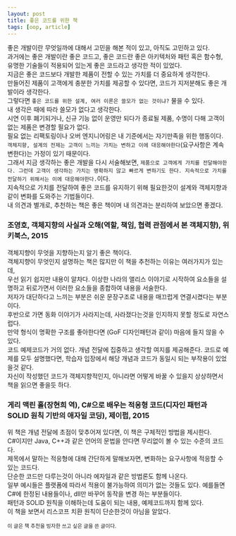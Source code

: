 ```yaml
---
layout: post
title: 좋은 코드를 위한 책
tags: [oop, article]
---
```

좋은 개발이란 무엇일까에 대해서 고민을 해본 적이 있고, 아직도 고민하고 있다.  
과거에는 좋은 개발이란 좋은 코드고, 좋은 코드란 좋은 아키텍처와 패턴 혹은 함수형, 유명한 기술들이 적용되어 있는게 좋은 코드라고 생각한 적이 있었다.  
지금은 좋은 코드보다 개발한 제품이 전할 수 있는 가치를 더 중요하게 생각한다.  
만들어진 제품이 고객에게 충분한 가치를 제공할 수 있다면, 코드가 지저분해도 좋은 개발이라 생각한다.  
그렇다면 `좋은 코드를 위한 설계, 여러 이론은 쓸모가 없는 것이냐?` 물을 수 있다.  
내 생각은 때에 따라 쓸모가 없다고 생각한다.  
시연 이후 폐기되거나, 신규 기능 없이 운영만 되다가 종료될 제품, 수명이 다해 고객이 없는 제품은 변경할 필요가 없다.  
필요 없는 리팩토링이나 오버 엔지니어링은 내 기준에서는 자기만족을 위한 행동이다.  
`객체지향, 설계의 전제는 고객이 느끼는 가치는 변하고 이에 대응해야한다`(요구사항은 계속 변한다)는 가정이 있기 때문이다.  
그래서 지금 생각하는 좋은 개발을 다시 서술해보면, `제품으로 고객에게 가치를 전달해야한다. 그런데 고객이 생각하는 가치는 명확하지 않고 빠르게 변하기도 한다. 지속적으로 가치를 전달하기 위해서는 이에 대응해야한다.`이다.  
지속적으로 가치를 전달하여 좋은 코드를 유지하기 위해 필요한것이 설계와 객체지향과 같이 변화를 도와주는 기법들이다.  
내 의견과 별개로, 추천하는 책은 좋은 책이며 내 의견과는 분리하여 보았으면 좋겠다.
  
### 조영호, 객체지향의 사실과 오해(역할, 책임, 협력 관점에서 본 객체지향), 위키북스, 2015
객체지향이 무엇을 지향하는지 알기 좋은 책이다.  
객체지향이 무엇인지 설명하는 책은 많지만 이 책을 추천하는 이유는 여러가지가 있는데,  
우선 읽기 쉽지만 내용이 알차다. 이상한 나라의 앨리스 이야기로 시작하여 요소들을 설명하고 뒤로가면서 이러한 요소들을 종합하여 내용을 서술한다.  
저자가 대단하다고 느끼는 부분은 쉬운 문장구조로 내용을 매끄럽게 연결시켰다는 부분이다.  
후반으로 가면 동화 이야기가 사라지는데, 사라졌다는것을 인지하지 못할 정도로 자연스럽다.  
만약 형식이 명확한 구조를 좋아한다면 (GoF 디자인패턴과 같이) 마음에 들지 않을 수 있다.  
코드 예제코드가 거의 없다. 개념 전달에 집중하고 생각할 여지를 제공해준다. 코드로 예제를 모두 설명했다면, 학습자 입장에서 해당 개념과 코드가 동일시 되는 부작용이 있었을것 같다.  
자신이 작성했던 코드가 객체지향적인지, 아니라면 어떻게 바꿀 수 있을지 상상하면서 책을 읽으면 좋을듯 하다.  
    
### 게리 맥린 홀(장현희 역), C#으로 배우는 적응형 코드(디자인 패턴과 SOLID 원칙 기반의 애자일 코딩), 제이펍, 2015
위 책은 개념 전달에 초점이 맞추어져 있다면, 이 책은 구체적인 방법을 제시한다.  
C#이지만 Java, C++과 같은 언어의 문법을 안다면 무리없이 볼 수 있는 수준의 코드다.  
제목에서 말하는 적응형에 대해 간단하게 말해보자면, 변화하는 요구사항에 적응할 수 있는 코드다.  
단순한 코드만 다루는것이 아니라 에자일과 같은 방법론도 함께 나온다.  
일부 예시들은 플랫폼에 따라서 적용이 불가능하여 의미가 없는 것들도 있다. 예를들면 C#에 한정된 내용들이나, dll만 바꾸어 동작을 변경 하는 부분들이다.  
패턴과 SOLID 원칙을 이해하는데 도움이 되는 내용, 예제코드까지 함께 있다.  
이 책을 보면서 리스코프 치환 원칙이 단순한것이 아님을 알았다.  

<small>이 글은 책 추천을 빙자한 쓰고 싶은 글을 쓴 글이다.</small>
